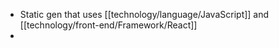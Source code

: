 - Static gen that uses [[technology/language/JavaScript]] and [[technology/front-end/Framework/React]]
-